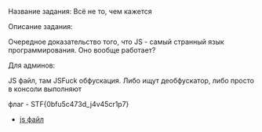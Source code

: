 Название задания: Всё не то, чем кажется


Описание задания:

Очередное доказательство того, что JS - самый странный язык программирования. Оно вообще работает?

Для админов:

JS файл, там JSFuck обфускация. Либо ищут деобфускатор, либо просто в консоли выполняют

флаг - STF{0bfu5c473d_j4v45cr1p7}
- [js файл](./what_a_heeeeeeeeel.js)
